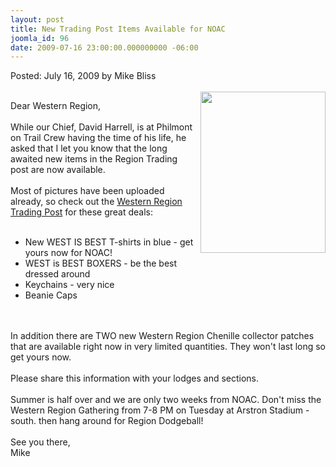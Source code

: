 ```yaml
---
layout: post
title: New Trading Post Items Available for NOAC
joomla_id: 96
date: 2009-07-16 23:00:00.000000000 -06:00
---
```

Posted: July 16, 2009 by Mike Bliss<br/><br/>
<img src=http://www.western.oa-bsa.org/images/newtradingpostitems.jpg width=200 height=258 align=right style=padding-left:3px;padding-bottom:50px>

Dear Western Region,
<br/><br/>
While our Chief, David Harrell, is at Philmont on Trail Crew having the time of his life, he asked that I let you know that the long awaited new items in the Region Trading post are now available.
<br/><br/>
Most of pictures have been uploaded already, so check out the <a href='http://western.oa-bsa.org/tradingpost/'>Western Region Trading Post</a> for these great deals:
<br/><br/>
<ul>
<li>New WEST IS BEST T-shirts in blue - get yours now for NOAC!</li>
<li>WEST is BEST  BOXERS - be the best dressed around</li>
<li>Keychains - very nice</li>
<li>Beanie Caps</li>
</ul>
<br/><br/>
In addition there are TWO new Western Region Chenille collector patches that are available right now in very limited quantities.  They won't last long so get yours now.
<br/><br/>
Please share this information with your lodges and sections.
<br/><br/>
Summer is half over and we are only two weeks from NOAC.  Don't miss the Western Region Gathering from 7-8 PM on Tuesday at Arstron Stadium -south. then hang around for Region Dodgeball!
<br/><br/>
See you there,
<br/>
Mike
